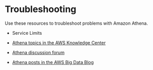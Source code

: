 # Troubleshooting<a name="troubleshooting"></a>

Use these resources to troubleshoot problems with Amazon Athena\.

+  Service Limits 

+  [Athena topics in the AWS Knowledge Center](https://aws.amazon.com/premiumsupport/knowledge-center/#athena) 

+  [Athena discussion forum](https://forums.aws.amazon.com/forum.jspa?forumID=242) 

+  [Athena posts in the AWS Big Data Blog](http://aws.amazon.com/blogs/big-data/tag/amazon-athena/) 